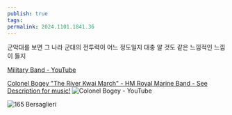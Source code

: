 ```yaml
---
publish: true
tags: 
permalink: 2024.1101.1841.36
---
```

군악대를 보면 그 나라 군대의 전투력이 어느 정도일지 대충 알 것도 같은 느낌적인 느낌이 들지

[Military Band - YouTube](https://www.youtube.com/playlist?list=PLX33-XWRq0FovxCEmUcaLB42919BzuacW)

[Colonel Bogey "The River Kwai March" - HM Royal Marine Band - See Description for music!](https://www.youtube.com/watch?v=axZRfTBcuYg)
![Colonel Bogey - YouTube](https://www.youtube.com/watch?v=4dPn9M7TLlI&list=PLX33-XWRq0FovxCEmUcaLB42919BzuacW&index=33)

![165 Bersaglieri](https://www.youtube.com/watch?v=tNHOLMRoMK4)